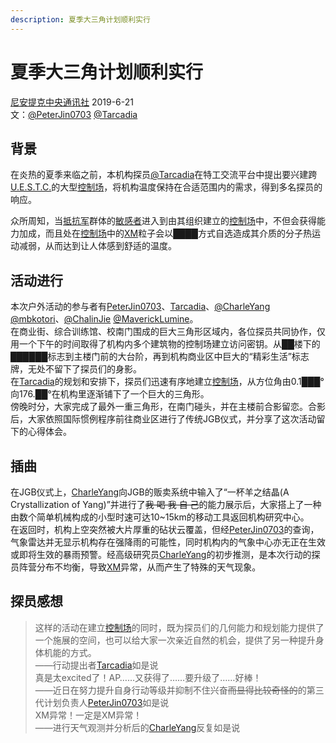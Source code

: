 ```yaml
---
description: 夏季大三角计划顺利实行
---
```


# 夏季大三角计划顺利实行

[尼安提克中央通讯社](/setting/entity/NIACNA.md)  2019-6-21   
文：[@PeterJin0703](/setting/person/PeterJin0703.md) [@Tarcadia](/setting/person/Tarcadia.md)  

## 背景
在炎热的夏季来临之前，本机构探员[@Tarcadia](/setting/person/Tarcadia.md)在特工交流平台中提出要兴建跨[U.E.S.T.C.](/setting/entity/UESTC-Org.md)的大型[控制场](/setting/entity/ControlField.md)，将机构温度保持在合适范围内的需求，得到多名探员的响应。    

众所周知，当[抵抗军](/setting/entity/Resistance.md)群体的[敏感者](/setting/entity/Sensitive.md)进入到由其组织建立的[控制场](/setting/entity/ControlField.md)中，不但会获得能力加成，而且处在[控制场](/setting/entity/ControlField.md)中的[XM](/setting/entity/XM.md)粒子会以████方式自选造成其介质的分子热运动减弱，从而达到让人体感到舒适的温度。    
## 活动进行

本次户外活动的参与者有[PeterJin0703](/setting/person/PeterJin0703.md)、[Tarcadia](/setting/person/Tarcadia.md)、[@CharleYang](/setting/person/CharleYang.md) [@mbkotori](/setting/person/mbkotori.md)、[@ChalinJie](/setting/person/ChalinJie.md) [@MaverickLumine](/setting/person/MaverickLumine)。  
在商业街、综合训练馆、校南门围成的巨大三角形区域内，各位探员共同协作，仅用一个下午的时间取得了机构内多个建筑物的控制场建立访问密钥。从██楼下的██████标志到主楼门前的大台阶，再到机构商业区中巨大的“精彩生活”标志牌，无处不留下了探员们的身影。  
在[Tarcadia](/setting/person/Tarcadia.md)的规划和安排下，探员们迅速有序地建立[控制场](/setting/entity/ControlField.md)，从方位角由0.1███°向176.██°在机构里逐渐铺下了一个巨大的三角形。  
傍晚时分，大家完成了最外一重三角形，在南门碰头，并在主楼前合影留恋。合影后，大家依照国际惯例程序前往商业区进行了传统JGB仪式，并分享了这次活动留下的心得体会。

## 插曲
在JGB仪式上，[CharleYang](/setting/person/CharleYang.md)向JGB的贩卖系统中输入了“一杯羊之结晶(A Crystallization of Yang)”并进行了~~我 喝 我 自 己~~的能力展示后，大家搭上了一种由数个简单机械构成的小型时速可达10~15km的移动工具返回机构研究中心。  
在返回时，机构上空突然被大片厚重的砧状云覆盖，但经[PeterJin0703](/setting/person/PeterJin0703.md)的查询，气象雷达并无显示机构存在强降雨的可能性，同时机构内的气象中心亦无正在生效或即将生效的暴雨预警。经高级研究员[CharleYang](/setting/person/CharleYang.md)的初步推测，是本次行动的探员阵营分布不均衡，导致[XM](/setting/entity/XM.md)异常，从而产生了特殊的天气现象。

## 探员感想

>  这样的活动在建立[控制场](/setting/entity/ControlField.md)的同时，既为探员们的几何能力和规划能力提供了一个施展的空间，也可以给大家一次亲近自然的机会，提供了另一种提升身体机能的方式。   
>  ——行动提出者[Tarcadia](/setting/person/Tarcadia.md)如是说  
>  真是太excited了！AP……又获得了……要升级了……好棒！   
>  ——近日在努力提升自身行动等级并抑制不住兴奋~~而显得比较奇怪的~~的第三代计划负责人[PeterJin0703](/setting/person/Tarcadia.md)如是说  
>  XM异常！一定是XM异常！   
>  ——进行天气观测并分析后的[CharleYang](/setting/person/CharleYang.md)反复如是说
